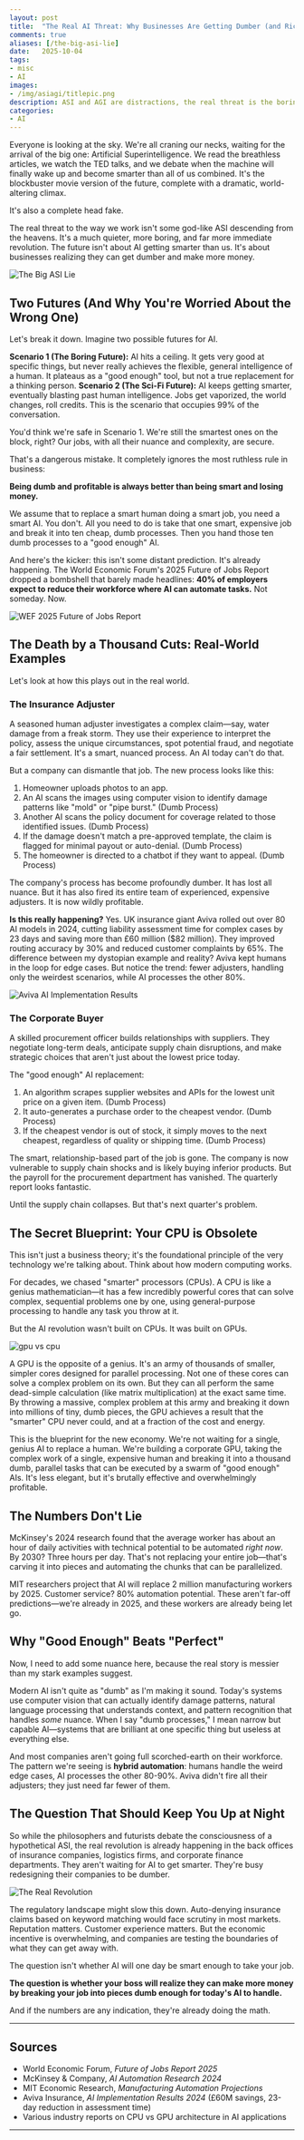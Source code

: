 ```yaml
---
layout: post
title:  "The Real AI Threat: Why Businesses Are Getting Dumber (and Richer)"
comments: true
aliases: [/the-big-asi-lie]
date:   2025-10-04
tags:
- misc
- AI
images:
- /img/asiagi/titlepic.png
description: ASI and AGI are distractions, the real threat is the boring future where businesses get dumber and make more money.
categories:
- AI
--- 
```


Everyone is looking at the sky. We're all craning our necks, waiting for the arrival of the big one: Artificial Superintelligence. We read the breathless articles, we watch the TED talks, and we debate when the machine will finally wake up and become smarter than all of us combined. It's the blockbuster movie version of the future, complete with a dramatic, world-altering climax.

<!--more-->

It's also a complete head fake.

The real threat to the way we work isn't some god-like ASI descending from the heavens. It's a much quieter, more boring, and far more immediate revolution. The future isn't about AI getting smarter than us. It's about businesses realizing they can get dumber and make more money.

![The Big ASI Lie](/img/asiagi/pic1.png)

## Two Futures (And Why You're Worried About the Wrong One)

Let's break it down. Imagine two possible futures for AI.

**Scenario 1 (The Boring Future):** AI hits a ceiling. It gets very good at specific things, but never really achieves the flexible, general intelligence of a human. It plateaus as a "good enough" tool, but not a true replacement for a thinking person.
**Scenario 2 (The Sci-Fi Future):** AI keeps getting smarter, eventually blasting past human intelligence. Jobs get vaporized, the world changes, roll credits. This is the scenario that occupies 99% of the conversation.

You'd think we're safe in Scenario 1. We're still the smartest ones on the block, right? Our jobs, with all their nuance and complexity, are secure.

That's a dangerous mistake. It completely ignores the most ruthless rule in business:

**Being dumb and profitable is always better than being smart and losing money.**

We assume that to replace a smart human doing a smart job, you need a smart AI. You don't. All you need to do is take that one smart, expensive job and break it into ten cheap, dumb processes. Then you hand those ten dumb processes to a "good enough" AI.

And here's the kicker: this isn't some distant prediction. It's already happening. The World Economic Forum's 2025 Future of Jobs Report dropped a bombshell that barely made headlines: **40% of employers expect to reduce their workforce where AI can automate tasks.** Not someday. Now.

![WEF 2025 Future of Jobs Report](/img/asiagi/pic2.png)

## The Death by a Thousand Cuts: Real-World Examples

Let's look at how this plays out in the real world.

### The Insurance Adjuster

A seasoned human adjuster investigates a complex claim—say, water damage from a freak storm. They use their experience to interpret the policy, assess the unique circumstances, spot potential fraud, and negotiate a fair settlement. It's a smart, nuanced process. An AI today can't do that.

But a company can dismantle that job. The new process looks like this:

1. Homeowner uploads photos to an app.
2. An AI scans the images using computer vision to identify damage patterns like "mold" or "pipe burst." (Dumb Process)
3. Another AI scans the policy document for coverage related to those identified issues. (Dumb Process)
4. If the damage doesn't match a pre-approved template, the claim is flagged for minimal payout or auto-denial. (Dumb Process)
5. The homeowner is directed to a chatbot if they want to appeal. (Dumb Process)

The company's process has become profoundly dumber. It has lost all nuance. But it has also fired its entire team of experienced, expensive adjusters. It is now wildly profitable.

**Is this really happening?** Yes. UK insurance giant Aviva rolled out over 80 AI models in 2024, cutting liability assessment time for complex cases by 23 days and saving more than £60 million ($82 million). They improved routing accuracy by 30% and reduced customer complaints by 65%. The difference between my dystopian example and reality? Aviva kept humans in the loop for edge cases. But notice the trend: fewer adjusters, handling only the weirdest scenarios, while AI processes the other 80%.

![Aviva AI Implementation Results](/img/asiagi/pic5.png)

### The Corporate Buyer

A skilled procurement officer builds relationships with suppliers. They negotiate long-term deals, anticipate supply chain disruptions, and make strategic choices that aren't just about the lowest price today.

The "good enough" AI replacement:

1. An algorithm scrapes supplier websites and APIs for the lowest unit price on a given item. (Dumb Process)
2. It auto-generates a purchase order to the cheapest vendor. (Dumb Process)
3. If the cheapest vendor is out of stock, it simply moves to the next cheapest, regardless of quality or shipping time. (Dumb Process)

The smart, relationship-based part of the job is gone. The company is now vulnerable to supply chain shocks and is likely buying inferior products. But the payroll for the procurement department has vanished. The quarterly report looks fantastic.

Until the supply chain collapses. But that's next quarter's problem.

## The Secret Blueprint: Your CPU is Obsolete

This isn't just a business theory; it's the foundational principle of the very technology we're talking about. Think about how modern computing works.

For decades, we chased "smarter" processors (CPUs). A CPU is like a genius mathematician—it has a few incredibly powerful cores that can solve complex, sequential problems one by one, using general-purpose processing to handle any task you throw at it.

But the AI revolution wasn't built on CPUs. It was built on GPUs.

![gpu vs cpu](/img/asiagi/pic3.png)

A GPU is the opposite of a genius. It's an army of thousands of smaller, simpler cores designed for parallel processing. Not one of these cores can solve a complex problem on its own. But they can all perform the same dead-simple calculation (like matrix multiplication) at the exact same time. By throwing a massive, complex problem at this army and breaking it down into millions of tiny, dumb pieces, the GPU achieves a result that the "smarter" CPU never could, and at a fraction of the cost and energy.

This is the blueprint for the new economy. We're not waiting for a single, genius AI to replace a human. We're building a corporate GPU, taking the complex work of a single, expensive human and breaking it into a thousand dumb, parallel tasks that can be executed by a swarm of "good enough" AIs. It's less elegant, but it's brutally effective and overwhelmingly profitable.

## The Numbers Don't Lie

McKinsey's 2024 research found that the average worker has about an hour of daily activities with technical potential to be automated *right now*. By 2030? Three hours per day. That's not replacing your entire job—that's carving it into pieces and automating the chunks that can be parallelized.

MIT researchers project that AI will replace 2 million manufacturing workers by 2025. Customer service? 80% automation potential. These aren't far-off predictions—we're already in 2025, and these workers are already being let go.

## Why "Good Enough" Beats "Perfect"

Now, I need to add some nuance here, because the real story is messier than my stark examples suggest.

Modern AI isn't quite as "dumb" as I'm making it sound. Today's systems use computer vision that can actually identify damage patterns, natural language processing that understands context, and pattern recognition that handles *some* nuance. When I say "dumb processes," I mean narrow but capable AI—systems that are brilliant at one specific thing but useless at everything else.

And most companies aren't going full scorched-earth on their workforce. The pattern we're seeing is **hybrid automation**: humans handle the weird edge cases, AI processes the other 80-90%. Aviva didn't fire all their adjusters; they just need far fewer of them.

## The Question That Should Keep You Up at Night

So while the philosophers and futurists debate the consciousness of a hypothetical ASI, the real revolution is already happening in the back offices of insurance companies, logistics firms, and corporate finance departments. They aren't waiting for AI to get smarter. They're busy redesigning their companies to be dumber.

![The Real Revolution](/img/asiagi/pic4.png)

The regulatory landscape might slow this down. Auto-denying insurance claims based on keyword matching would face scrutiny in most markets. Reputation matters. Customer experience matters. But the economic incentive is overwhelming, and companies are testing the boundaries of what they can get away with.

The question isn't whether AI will one day be smart enough to take your job.

**The question is whether your boss will realize they can make more money by breaking your job into pieces dumb enough for today's AI to handle.**

And if the numbers are any indication, they're already doing the math.

---

## Sources

- World Economic Forum, *Future of Jobs Report 2025*
- McKinsey & Company, *AI Automation Research 2024*
- MIT Economic Research, *Manufacturing Automation Projections*
- Aviva Insurance, *AI Implementation Results 2024* (£60M savings, 23-day reduction in assessment time)
- Various industry reports on CPU vs GPU architecture in AI applications

---
